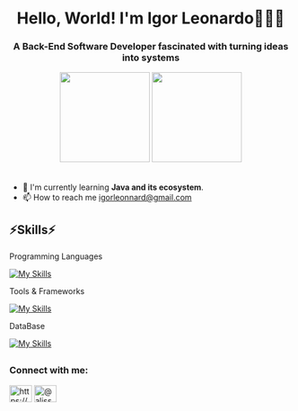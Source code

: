 <h1 align="center"> Hello, World! I'm Igor Leonardo👨🏻‍💻 </h1>

 <h3 align="center"> A Back-End Software Developer fascinated with turning ideas into systems </h3>





<div align="center"  >
 
 <img  height = "160em" src = "https://github-readme-stats.vercel.app/api?username=ileonnard&show_icons=true&theme=slateorange&count_private=true" />
 <img  height = "160em" src = "https://github-readme-stats.vercel.app/api/top-langs/?username=ileonnard&layout=compact&langs_count=16&theme=slateorange" />

 </div>
 
 ######
 
- 🌱 I'm currently learning **Java and its ecosystem**.
- 📫 How to reach me igorleonnard@gmail.com



 ## ⚡Skills⚡



Programming Languages

[![My Skills](https://skillicons.dev/icons?i=java,kotlin,html,css)](https://skillicons.dev)

Tools & Frameworks

[![My Skills](https://skillicons.dev/icons?i=eclipse,idea,vscode,spring,docker,git)](https://skillicons.dev)

DataBase

[![My Skills](https://skillicons.dev/icons?i=aws,mysql,postgres,mongodb)](https://skillicons.dev)

 ##

 <h3 align="left">Connect with me:</h3>
<p align="left">
<a href="https://www.linkedin.com/in/igor-leonardo-78074a263/" target="blank"><img align="center" src="https://raw.githubusercontent.com/rahuldkjain/github-profile-readme-generator/master/src/images/icons/Social/linked-in-alt.svg" alt="https://www.linkedin.com/in/fredalisson/" height="30" width="40" /></a>
<a href="https://instagram.com/@ileonnard" target="blank"><img align="center" src="https://raw.githubusercontent.com/rahuldkjain/github-profile-readme-generator/master/src/images/icons/Social/instagram.svg" alt="@alissonsousa333" height="30" width="40" /></a>
</p>
</div>


